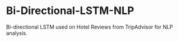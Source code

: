 # Bi-Directional-LSTM-NLP
Bi-directional LSTM used on Hotel Reviews from TripAdvisor for NLP analysis.
